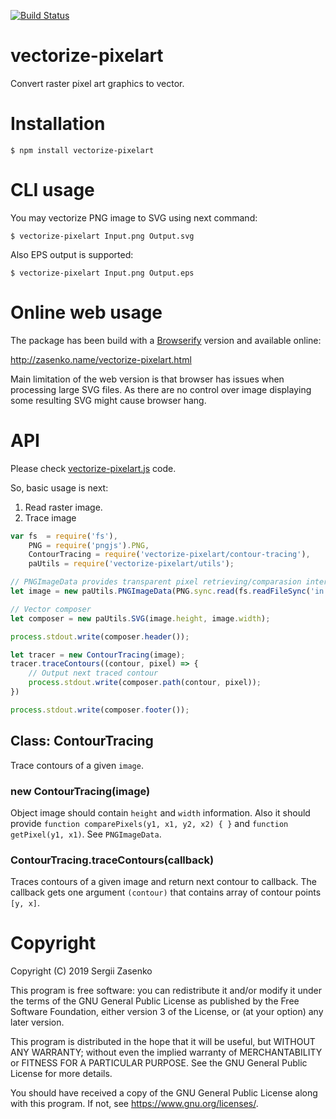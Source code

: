 [![Build Status](https://travis-ci.org/und3f/vectorize-pixelart.svg?branch=master)](https://travis-ci.org/und3f/vectorize-pixelart)

vectorize-pixelart
==================

Convert raster pixel art graphics to vector.

# Installation

    $ npm install vectorize-pixelart

# CLI usage

You may vectorize PNG image to SVG using next command:

    $ vectorize-pixelart Input.png Output.svg

Also EPS output is supported:

    $ vectorize-pixelart Input.png Output.eps

# Online web usage

The package has been build with a [Browserify](browserify.org) version and
available online:

http://zasenko.name/vectorize-pixelart.html

Main limitation of the web version is that browser has issues when processing
large SVG files. As there are no control over image displaying some resulting
SVG might cause browser hang.

# API

Please check [vectorize-pixelart.js](vectorize-pixelart.js) code.

So, basic usage is next:

1. Read raster image.
2. Trace image

```js
var fs  = require('fs'),
    PNG = require('pngjs').PNG,
    ContourTracing = require('vectorize-pixelart/contour-tracing'),
    paUtils = require('vectorize-pixelart/utils');

// PNGImageData provides transparent pixel retrieving/comparasion interface
let image = new paUtils.PNGImageData(PNG.sync.read(fs.readFileSync('in.png')));

// Vector composer
let composer = new paUtils.SVG(image.height, image.width);

process.stdout.write(composer.header());

let tracer = new ContourTracing(image);
tracer.traceContours((contour, pixel) => {
    // Output next traced contour
    process.stdout.write(composer.path(contour, pixel));
})

process.stdout.write(composer.footer());
```

## Class: ContourTracing

Trace contours of a given `image`.

### new ContourTracing(image)

Object image should contain `height` and `width` information. Also it should
provide `function comparePixels(y1, x1, y2, x2) { }` and `function getPixel(y1,
x1)`. See `PNGImageData`.

### ContourTracing.traceContours(callback)
Traces contours of a given image and return next contour to callback. The
callback gets one argument `(contour)` that contains array of contour points 
`[y, x]`.

# Copyright

Copyright (C) 2019 Sergii Zasenko

This program is free software: you can redistribute it and/or modify
it under the terms of the GNU General Public License as published by
the Free Software Foundation, either version 3 of the License, or
(at your option) any later version.

This program is distributed in the hope that it will be useful,
but WITHOUT ANY WARRANTY; without even the implied warranty of
MERCHANTABILITY or FITNESS FOR A PARTICULAR PURPOSE.  See the
GNU General Public License for more details.

You should have received a copy of the GNU General Public License
along with this program.  If not, see <https://www.gnu.org/licenses/>.
